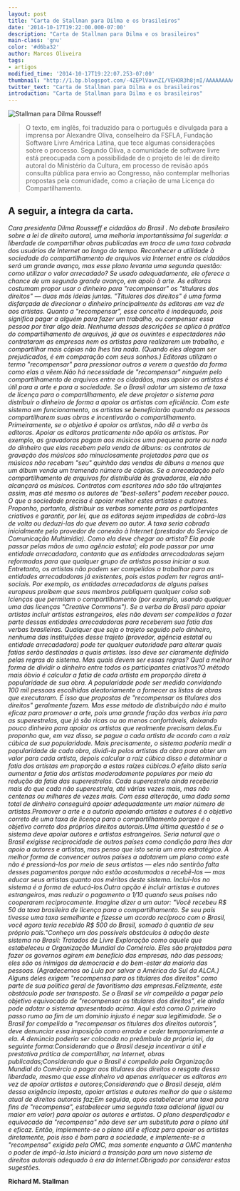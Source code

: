 ```yaml
---
layout: post
title: "Carta de Stallman para Dilma e os brasileiros"
date: '2014-10-17T19:22:00.000-07:00'
description: "Carta de Stallman para Dilma e os brasileiros"
main-class: 'gnu'
color: '#d6ba32'
author: Marcos Oliveira
tags:
- artigos
modified_time: '2014-10-17T19:22:07.253-07:00'
thumbnail: "http://1.bp.blogspot.com/-4ZEPlVavnZI/VEHOR3h8jmI/AAAAAAAAA3I/h9pSul28V18/s72-c/richard%2Be%2Bdilma.thumbnail.jpg"
twitter_text: "Carta de Stallman para Dilma e os brasileiros"
introduction: "Carta de Stallman para Dilma e os brasileiros"
---
```


![Stallman para Dilma Rousseff](http://1.bp.blogspot.com/-4ZEPlVavnZI/VEHOR3h8jmI/AAAAAAAAA3I/h9pSul28V18/s1600/richard%2Be%2Bdilma.thumbnail.jpg)

> O  texto, em inglês, foi traduzido para o português e divulgada para a  imprensa por Alexandre Oliva, conselheiro da FSFLA, Fundação Software  Livre América Latina, que tece algumas considerações sobre o processo.  Segundo Oliva, a comunidade de software livre está preocupada com a  possibilidade de o projeto de lei de direito autoral do Ministério da  Cultura, em processo de revisão após consulta pública para envio ao  Congresso, não contemplar melhorias propostas pela comunidade, como a  criação de uma Licença do Compartilhamento.


## A seguir, a íntegra da carta.

*Cara presidenta Dilma Rousseff e cidadãos do Brasil . No  debate brasileiro sobre a lei de direito autoral, uma melhoria  importantíssima foi sugerida: a liberdade de compartilhar obras  publicadas em troca de uma taxa cobrada dos usuários de Internet ao  longo do tempo. Reconhecer a utilidade à sociedade do compartilhamento  de arquivos via Internet entre os cidadãos será um grande avanço, mas  esse plano levanta uma segunda questão: como utilizar o valor  arrecadado? Se usado adequadamente, ele oferece a chance de um segundo  grande avanço, em apoio à arte. As  editoras costumam propor usar o dinheiro para "recompensar" os  "titulares dos direitos" — duas más ideias juntas. "Titulares dos  direitos" é uma forma disfarçada de direcionar o dinheiro principalmente  às editoras em vez de aos artistas. Quanto a "recompensar", esse  conceito é inadequado, pois significa pagar a alguém para fazer um  trabalho, ou compensar essa pessoa por tirar algo dela. Nenhuma dessas  descrições se aplica à prática do compartilhamento de arquivos, já que  os ouvintes e espectadores não contrataram as empresas nem os artistas  para realizarem um trabalho, e compartilhar mais cópias não lhes tira  nada. (Quando eles alegam ser prejudicados, é em comparação com seus  sonhos.) Editoras utilizam o termo "recompensar" para pressionar outros a  verem a questão da forma como elas a vêem.Não  há necessidade de "recompensar" ninguém pelo compartilhamento de  arquivos entre os cidadãos, mas apoiar os artistas é útil para a arte e  para a sociedade. Se o Brasil adotar um sistema de taxa de licença para o  compartilhamento, ele deve projetar o sistema para distribuir o  dinheiro de forma a apoiar os artistas com eficiência. Com este sistema  em funcionamento, os artistas se beneficiarão quando as pessoas  compartilharem suas obras e incentivarão o compartilhamento. Primeiramente,  se o objetivo é apoiar os artistas, não dê a verba às editoras. Apoiar  as editoras praticamente não apóia os artistas. Por exemplo, as  gravadoras pagam aos músicos uma pequena parte ou nada do dinheiro que  elas recebem pela venda de álbuns: os contratos de gravação dos músicos  são minuciosamente projetados para que os músicos não recebam "seu"  quinhão das vendas de álbuns a menos que um álbum venda um tremendo  número de cópias. Se a arrecadação pelo compartilhamento de arquivos for  distribuída às gravadoras, ela não alcançará os músicos. Contratos com  escritores não são tão ultrajantes assim, mas até mesmo os autores de  "best-sellers" podem receber pouco. O que a sociedade precisa é apoiar  melhor estes artistas e autores. Proponho,  portanto, distribuir as verbas somente para os participantes criativos e  garantir, por lei, que as editoras sejam impedidas de cobrá-las de  volta ou deduzi-las do que devem ao autor. A  taxa seria cobrada inicialmente pelo provedor de conexão à Internet  (prestador do Serviço de Comunicação Multimídia). Como ela deve chegar  ao artista? Ela pode passar pelas mãos de uma agência estatal; ela pode  passar por uma entidade arrecadadora, contanto que as entidades  arrecadadoras sejam reformadas para que qualquer grupo de artistas possa  iniciar a sua. Entretanto,  os artistas não podem ser compelidos a trabalhar para as entidades  arrecadadoras já existentes, pois estas podem ter regras anti-sociais.  Por exemplo, as entidades arrecadadoras de alguns países europeus  proíbem que seus membros publiquem qualquer coisa sob lcienças que  permitam o compartilhamento (por exemplo, usando qualquer uma das  licenças "Creative Commons"). Se a verba do Brasil para apoiar artistas  incluir artistas estrangeiros, eles não devem ser compelidos a fazer  parte dessas entidades arrecadadoras para receberem sua fatia das verbas  brasileiras. Qualquer  que seja o trajeto seguido pelo dinheiro, nenhuma das instituições  desse trajeto (provedor, agência estatal ou entidade arrecadadora) pode  ter qualquer autoridade para alterar quais fatias serão destinadas a  quais artistas. Isso deve ser claramente definido pelas regras do  sistema. Mas quais devem ser essas regras? Qual a melhor forma de dividir o dinheiro entre todos os participantes criativos?O  método mais óbvio é calcular a fatia de cada artista em proporção  direta à popularidade de sua obra. A popularidade pode ser medida  convidando 100 mil pessoas escolhidas aleatoriamente a fornecer as  listas de obras que executaram. É isso que propostas de "recompensar os  titulares dos direitos" geralmente fazem. Mas esse método de  distribuição não é muito eficaz para promover a arte, pois uma grande  fração das verbas iria para as superestrelas, que já são ricas ou ao  menos confortáveis, deixando pouco dinheiro para apoiar os artistas que  realmente precisam delas.Eu  proponho que, em vez disso, se pague a cada artista de acordo com a  raiz cúbica de sua popularidade. Mais precisamente, o sistema poderia  medir a popularidade de cada obra, dividi-la pelos artistas da obra para  obter um valor para cada artista, depois calcular a raiz cúbica disso e  determinar a fatia dos artistas em proporção a estas raízes cúbicas.O  efeito disto seria aumentar a fatia dos artistas moderadamente  populares por meio da redução da fatia das superestrelas. Cada  superestrela ainda receberia mais do que cada não superestrela, até  várias vezes mais, mas não centenas ou milhares de vezes mais. Com essa  alteração, uma dada soma total de dinheiro conseguirá apoiar  adequadamente um maior número de artistas.Promover  a arte e a autoria apoiando artistas e autores é o objetivo correto de  uma taxa de licença para o compartilhamento porque é o objetivo correto  dos próprios direitos autorais.Uma  última questão é se o sistema deve apoiar autores e artistas  estrangeiros. Seria natural que o Brasil exigisse reciprocidade de  outros países como condição para lhes dar apoio a autores e artistas,  mas penso que isto seria um erro estratégico. A melhor forma de  convencer outros países a adotarem um plano como este não é  pressioná-los por meio de seus artistas — eles não sentirão falta desses  pagamentos porque não estão acostumados a recebê-los — mas educar seus  artistas quanto aos méritos deste sistema. Incluí-los no sistema é a  forma de educá-los.Outra  opção é incluir artistas e autores estrangeiros, mas reduzir o  pagamento a 1/10 quando seus países não cooperarem reciprocamente.  Imagine dizer a um autor: "Você recebeu R$ 50 da taxa brasileira de  licença para o compartilhamento. Se seu país tivesse uma taxa semelhante  e fizesse um acordo recíproco com o Brasil, você agora teria recebido  R$ 500 do Brasil, somado à quantia de seu próprio país."Conheço  um dos possíveis obstáculos à adoção deste sistema no Brasil: Tratados  de Livre Exploração como aquele que estabeleceu a Organização Mundial do  Comércio. Eles são projetados para fazer os governos agirem em  benefício das empresas, não das pessoas; eles são os inimigos da  democracia e do bem-estar da maioria das pessoas. (Agradecemos ao Lula  por salvar a América do Sul da ALCA.) Alguns deles exigem "recompensa  para os titulares dos direitos" como parte de sua política geral de  favoritismo das empresas.Felizmente,  este obstáculo pode ser transposto. Se o Brasil se vir compelido a  pagar pelo objetivo equivocado de "recompensar os titulares dos  direitos", ele ainda pode adotar o sistema apresentado acima. Aqui está  como.O  primeiro passo rumo ao fim de um domínio injusto é negar sua  legitimidade. Se o Brasil for compelido a "recompensar os titulares dos  direitos autorais", deve denunciar essa imposição como errada e ceder  temporariamente a ela. A denúncia poderia ser colocada no preâmbulo da  própria lei, da seguinte forma:Considerando que o Brasil deseja incentivar a útil e prestativa prática de compartilhar, na Internet, obras publicadas;Considerando  que o Brasil é compelido pela Organização Mundial do Comércio a pagar  aos titulares dos direitos o resgate dessa liberdade, mesmo que esse  dinheiro vá apenas enriquecer as editoras em vez de apoiar artistas e  autores;Considerando  que o Brasil deseja, além dessa exigência imposta, apoiar artistas e  autores melhor do que o sistema atual de direitos autorais faz;Em  seguida, após estabelecer uma taxa para fins de "recompensa",  estabelecer uma segunda taxa adicional (igual ou maior em valor) para  apoiar os autores e artistas. O plano desperdiçador e equivocado da  "recompensa" não deve ser um substituto para o plano útil e eficaz.  Então, implemente-se o plano útil e eficaz para apoiar os artistas  diretamente, pois isso é bom para a sociedade, e implemente-se a  "recompensa" exigida pela OMC, mas somente enquanto a OMC mantenha o  poder de impô-la.Isto iniciará a transição para um novo sistema de direitos autorais adequado à era da Internet.Obrigado por considerar estas sugestões.*

__Richard M. Stallman__

<script async src="https://pagead2.googlesyndication.com/pagead/js/adsbygoogle.js"></script>

<!-- Informat -->
<ins class="adsbygoogle"
 style="display:block"
 data-ad-client="ca-pub-2838251107855362"
 data-ad-slot="2327980059"
 data-ad-format="auto"
 data-full-width-responsive="true"></ins>

<script>
(adsbygoogle = window.adsbygoogle || []).push({});
</script>

